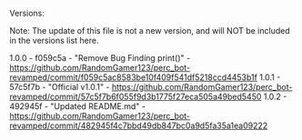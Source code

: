 Versions: 

Note: The update of this file is not a new version, and will NOT be included in the versions list here.

1.0.0 - f059c5a - "Remove Bug Finding print()" - https://github.com/RandomGamer123/perc_bot-revamped/commit/f059c5ac8583be10f409f541df5218ccd4453b1f
1.0.1 - 57c5f7b - "Official v1.0.1" - https://github.com/RandomGamer123/perc_bot-revamped/commit/57c5f7b6f055f9d3b1775f27eca505a49bed5450
1.0.2 - 492945f - "Updated README.md" - https://github.com/RandomGamer123/perc_bot-revamped/commit/482945f4c7bbd49db847bc0a9d5fa35a1ea09222
